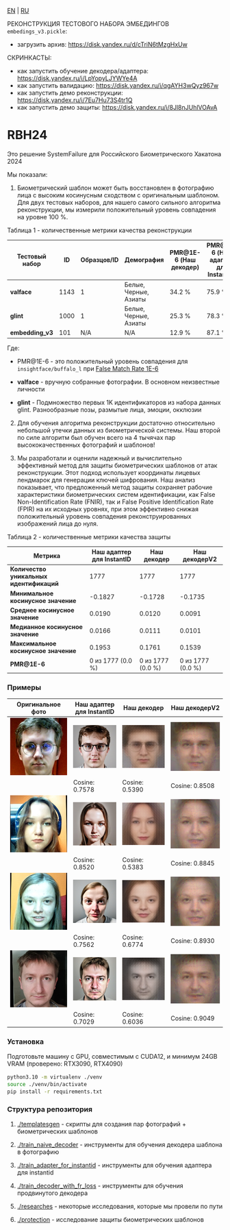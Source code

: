 [EN](./README.md) | [RU](./README.ru.md)

РЕКОНСТРУКЦИЯ ТЕСТОВОГО НАБОРА ЭМБЕДИНГОВ `embedings_v3.pickle`:

 - загрузить архив: https://disk.yandex.ru/d/cTriN6tMzgHxUw

СКРИНКАСТЫ:

 - как запустить обучение декодера/адаптера: https://disk.yandex.ru/i/LpYopyLJYWYe4A
 - как запустить валидацию: https://disk.yandex.ru/i/qgAYH3wQyz967w
 - как запустить демо реконструкции: https://disk.yandex.ru/i/7Eu7Hu73S4tr1Q
 - как запустить демо защиты: https://disk.yandex.ru/i/8Jl8nJUhlVOAvA

RBH24
===

Это решение SystemFailure для Российского Биометрического Хакатона 2024

Мы показали:

1. Биометрический шаблон может быть восстановлен в фотографию лица с высоким косинусным сходством с оригинальным шаблоном. 
   Для двух тестовых наборов, для нашего самого сильного алгоритма реконструкции, мы измерили положительный уровень совпадения на уровне 100 %.

Таблица 1 - количественные метрики качества реконструкции

| Тестовый набор   | ID   | Образцов/ID | Демография            | PMR@1E-6 (Наш декодер) | PMR@1E-6 (Наш адаптер для InstantID) | PMR@1E-6 (Наш декодерV2) |
|------------------|------|-------------|-----------------------|------------------------|--------------------------------------|--------------------------|
| **valface**      | 1143 | 1           | Белые, Черные, Азиаты | 34.2 %                 | 75.9 %                               | 100 %                    |
| **glint**        | 1000 | 1           | Белые, Черные, Азиаты | 25.3 %                 | 78.3 %                               | 100 %                    |
| **embedding_v3** | 101  | N/A         | N/A                   | 12.9 %                 | 87.1 %                               | 100 %                    |

Где:

 - PMR@1E-6 - это положительный уровень совпадения для `insightface/buffalo_l` при [False Match Rate 1E-6](./researches/README.md)

 - **valface** - вручную собранные фотографии. В основном неизвестные личности

 - **glint** - Подмножество первых 1K идентификаторов из набора данных glint. Разнообразные позы, размытые лица, эмоции, окклюзии

2. Для обучения алгоритма реконструкции достаточно относительно небольшой утечки данных из биометрической системы. Наш второй по силе алгоритм был обучен всего на 4 тычячах пар высококачественных фотографий и шаблонов!

3. Мы разработали и оценили надежный и вычислительно эффективный метод для защиты биометрических шаблонов от атак реконструкции. Этот подход использует координаты лицевых лендмарок для генерации ключей шифрования. Наш анализ показывает, что предложенный метод защиты сохраняет рабочие характеристики биометрических систем идентификации, как False Non-Identification Rate (FNIR), так и False Positive Identification Rate (FPIR) на их исходных уровнях, при этом эффективно снижая положительный уровень совпадения реконструированных изображений лица до нуля.

Таблица 2 - количественные метрики качества защиты

| Метрика                          | Наш адаптер для InstantID | Наш декодер       | Наш декодерV2     |
|----------------------------------|---------------------------|-------------------|-------------------|
| **Количество уникальных идентификаций** | 1777                      | 1777              | 1777              |
| **Минимальное косинусное значение**    | -0.1827                   | -0.1728           | -0.1735           |
| **Среднее косинусное значение**        | 0.0190                    | 0.0120            | 0.0091            |
| **Медианное косинусное значение**      | 0.0166                    | 0.0111            | 0.0101            |
| **Максимальное косинусное значение**   | 0.1953                    | 0.1761            | 0.1539            |
| **PMR@1E-6**                      | 0 из 1777 (0.0 %)         | 0 из 1777 (0.0 %) | 0 из 1777 (0.0 %) |

### Примеры

| Оригинальное фото               | Наш адаптер для InstantID                                     | Наш декодер                                      | Наш декодерV2                                      |
|--------------------------------|---------------------------------------------------------------|--------------------------------------------------|----------------------------------------------------|
| ![](./examples/crops/ik.jpg)   | ![](./examples/adapters/adapterHQ4K/ik_(cosine%200.7578).jpg) | ![](./examples/decoder/ik_(cosine%200.5390).png) | ![](./examples/decoderV2/ik_(cosine%200.8508).png) |
|                                | Cosine: 0.7578                                                | Cosine: 0.5390                                   | Cosine: 0.8508                                     |
| ![](./examples/crops/ka.jpg)   | ![](./examples/adapters/adapterHQ4K/ka_(cosine%200.8520).jpg) | ![](./examples/decoder/ka_(cosine%200.5383).png) | ![](./examples/decoderV2/ka_(cosine%200.8845).png) |
|                                | Cosine: 0.8520                                                | Cosine: 0.5383                                   | Cosine: 0.8845                                     |
| ![](./examples/crops/kd.jpg)   | ![](./examples/adapters/adapterHQ4K/kd_(cosine%200.7562).jpg) | ![](./examples/decoder/kd_(cosine%200.6774).png) | ![](./examples/decoderV2/kd_(cosine%200.8930).png) |
|                                | Cosine: 0.7562                                                | Cosine: 0.6774                                   | Cosine: 0.8930                                     |
| ![](./examples/crops/at.jpg)   | ![](./examples/adapters/adapterHQ4K/at_(cosine%200.7029).jpg) | ![](./examples/decoder/at_(cosine%200.6036).png) | ![](./examples/decoderV2/at_(cosine%200.9049).png) | 
|                                | Cosine: 0.7029                                                | Cosine: 0.6036                                   | Cosine: 0.9049                                     |

### Установка

Подготовьте машину с GPU, совместимым с CUDA12, и минимум 24GB VRAM (проверено: RTX3090, RTX4090)

```bash
python3.10 -m virtualenv ./venv
source ./venv/bin/activate
pip install -r requirements.txt
```

### Структура репозитория

1. [./templatesgen](./templatesgen) - скрипты для создания пар фотографий + биометрических шаблонов

2. [./train_naive_decoder](./train_naive_decoder) - инструменты для обучения декодера шаблона в фотографию

3. [./train_adapter_for_instantid](./train_adapter_for_instantid) - инструменты для обучения адаптера для instantid

4. [./train_decoder_with_fr_loss](./train_decoder_with_fr_loss) - инструменты для обучения продвинутого декодера

5. [./researches](./researches) - некоторые исследования, которые мы провели по пути

6. [./protection](./protection) - исследование защиты биометрических шаблонов
